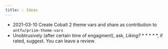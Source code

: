 ```yaml
---
title: 💡 Ideas
---
```


- 2021-03-10 Create Cobalt 2 theme vars and share as contribution to `antfu/prism-theme-vars`
- Unobtrusively (after certain time of engagment), ask, _Liking?_ \* \* \* \* \*, if rated, suggest. You can leave a review.
